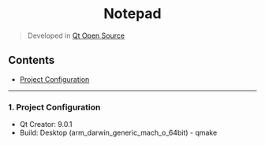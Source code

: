 <h1 align="center">Notepad</h1>

> Developed in [Qt Open Source](https://www.qt.io/download-open-source)

## Contents

- [Project Configuration](#1-project-configuration)

---

### 1. Project Configuration

- Qt Creator: 9.0.1
- Build: Desktop (arm_darwin_generic_mach_o_64bit) - qmake
